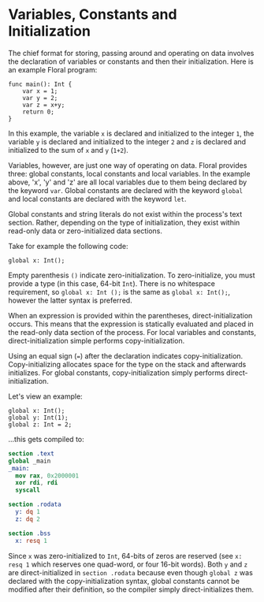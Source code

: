 #  Variables, Constants and Initialization

The chief format for storing, passing around and operating on data involves the declaration of variables or constants and then their initialization. Here is an example Floral program:

```
func main(): Int {
    var x = 1;
    var y = 2;
    var z = x+y;
    return 0;
}
```

In this example, the variable `x` is declared and initialized to the integer `1`, the variable `y` is declared and initialized to the integer `2` and `z` is declared and initialized to the sum of `x` and `y` (`1+2`). 

Variables, however, are just one way of operating on data. Floral provides three: global constants, local constants and local variables. In the example above, 'x', 'y' and 'z' are all local variables due to them being declared by the keyword `var`. Global constants are declared with the keyword `global` and local constants are declared with the keyword `let`. 

Global constants and string literals do not exist within the process's text section. Rather, depending on the type of initialization, they exist within read-only data or zero-initialized data sections.

Take for example the following code:

```
global x: Int();
```

Empty parenthesis `()` indicate zero-initialization. To zero-initialize, you must provide a type (in this case, 64-bit `Int`). There is no whitespace requirement, so `global x: Int ();` is the same as `global x: Int();`, however the latter syntax is preferred. 

When an expression is provided within the parentheses, direct-initialization occurs. This means that the expression is statically evaluated and placed in the read-only data section of the process. For local variables and constants, direct-initialization simple performs copy-initialization. 

Using an equal sign (`=`) after the declaration indicates copy-initialization. Copy-initializing allocates space for the type on the stack and afterwards initializes. For global constants, copy-initialization simply performs direct-initialization.

Let's view an example:

```
global x: Int();
global y: Int(1);
global z: Int = 2;
```
...this gets compiled to:
```nasm
section .text
global _main
_main:
  mov rax, 0x2000001
  xor rdi, rdi
  syscall

section .rodata
  y: dq 1
  z: dq 2

section .bss
  x: resq 1
```

Since `x` was zero-initialized to `Int`, 64-bits of zeros are reserved (see `x: resq 1` which reserves one quad-word, or four 16-bit words). Both `y` and `z` are direct-initialized in `section .rodata` because even though `global z` was declared with the copy-initialization syntax, global constants cannot be modified after their definition, so the compiler simply direct-initializes them.
